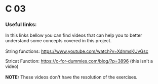 # C 03

### Useful links:
In this links bellow you can find videos that can help you to better understand some concepts covered in this project.
<br>
<br>
String functions: https://www.youtube.com/watch?v=XdnmsKUvGsc

Strlcat Function: https://c-for-dummies.com/blog/?p=3896 (this isn't a video)
<br>
<br>
**NOTE:** These videos don't have the resolution of the exercises.